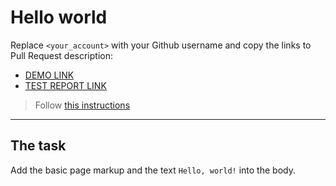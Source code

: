 # Hello world
Replace `<your_account>` with your Github username and copy the links to Pull Request description:
- [DEMO LINK](https://stanislavcodes.github.io/layout_hello-world/)
- [TEST REPORT LINK](https://stanislavcodes.github.io/layout_hello-world/report/html_report/)

> Follow [this instructions](https://mate-academy.github.io/layout_task-guideline/#how-to-solve-the-layout-tasks-on-github)
___

## The task
Add the basic page markup and the text `Hello, world!` into the body.
